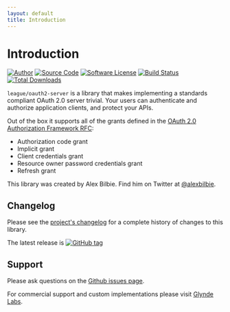 ```yaml
---
layout: default
title: Introduction
---
```


# Introduction

[![Author](http://img.shields.io/badge/author-@alexbilbie-red.svg?style=flat-square)](https://twitter.com/alexbilbie)
[![Source Code](http://img.shields.io/badge/source-thephpleague%2Foauth2--server-blue.svg?style=flat-square)](https://github.com/thephpleague/oauth2-server)
[![Software License](https://img.shields.io/badge/license-MIT-brightgreen.svg?style=flat-square)](LICENSE.md)
[![Build Status](https://img.shields.io/travis/thephpleague/oauth2-server/master.svg?style=flat-square)](https://travis-ci.org/thephpleague/oauth2-server)
[![Total Downloads](https://img.shields.io/packagist/dt/league/oauth2-server.svg?style=flat-square)](https://packagist.org/packages/league/oauth2-server)

`league/oauth2-server` is a library that makes implementing a standards compliant OAuth 2.0 server trivial. Your users can authenticate and authorize application clients, and protect your APIs.

Out of the box it supports all of the grants defined in the [OAuth 2.0 Authorization Framework RFC](https://tools.ietf.org/html/rfc6749):

* Authorization code grant
* Implicit grant
* Client credentials grant
* Resource owner password credentials grant
* Refresh grant

<!--
You can also easily make your own [custom grants]().
-->

This library was created by Alex Bilbie. Find him on Twitter at [@alexbilbie](https://twitter.com/alexbilbie).

## Changelog

Please see the [project's changelog](https://github.com/thephpleague/oauth2-server/blob/master/CHANGELOG.md) for a complete history of changes to this library.

The latest release is [![GitHub tag](https://img.shields.io/github/tag/thephpleague/oauth2-server.svg)](https://github.com/thephpleague/oauth2-server/releases)

## Support

Please ask questions on the [Github issues page](https://github.com/thephpleague/oauth2-server/issues).

For commercial support and custom implementations please visit [Glynde Labs](https://glyndelabs.com).
